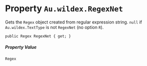 # Property `Au.wildex.RegexNet`

Gets the `Regex` object created from regular expression string. `null` if `Au.wildex.TextType` is not `RegexNet` (no option `R`).

```
public Regex RegexNet { get; }
```

##### Property Value

`Regex`